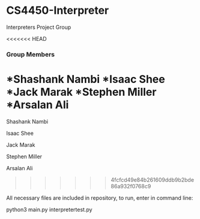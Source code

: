 # CS4450-Interpreter
Interpreters Project Group

<<<<<<< HEAD
### Group Members
*Shashank Nambi
*Isaac Shee
*Jack Marak
*Stephen Miller
*Arsalan Ali
=======
Shashank Nambi

Isaac Shee

Jack Marak

Stephen Miller

Arsalan Ali
>>>>>>> 4fcfcd49e84b261609ddb9b2bde86a932f0768c9

All necessary files are included in repository, to run, enter in command line:

python3 main.py interpretertest.py
